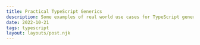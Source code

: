 ```yaml
---
title: Practical TypeScript Generics
description: Some examples of real world use cases for TypeScript generic types
date: 2022-10-21
tags: typescript
layout: layouts/post.njk
---
```

